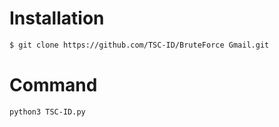 
# Installation
```bash
$ git clone https://github.com/TSC-ID/BruteForce Gmail.git
```
# Command
```bash
python3 TSC-ID.py 

```



